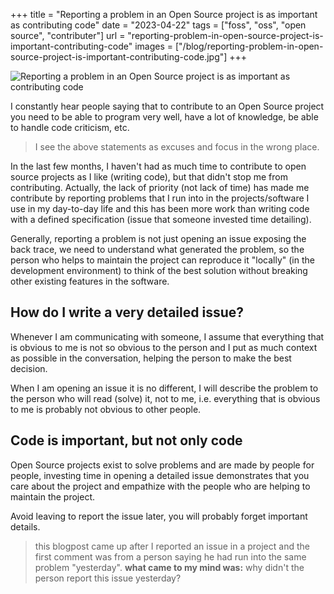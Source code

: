 +++
title = "Reporting a problem in an Open Source project is as important as contributing code"
date = "2023-04-22"
tags = ["foss", "oss", "open source", "contributer"]
url = "reporting-problem-in-open-source-project-is-important-contributing-code"
images = ["/blog/reporting-problem-in-open-source-project-is-important-contributing-code.jpg"]
+++

![Reporting a problem in an Open Source project is as important as contributing code](/blog/reporting-problem-in-open-source-project-is-important-contributing-code.jpg)

I constantly hear people saying that to contribute to an Open Source project you need to be able to program very well, have a lot of knowledge, be able to handle code criticism, etc.

> I see the above statements as excuses and focus in the wrong place.

In the last few months, I haven't had as much time to contribute to open source projects as I like (writing code), but that didn't stop me from contributing. Actually, the lack of priority (not lack of time) has made me contribute by reporting problems that I run into in the projects/software I use in my day-to-day life and this has been more work than writing code with a defined specification (issue that someone invested time detailing).

Generally, reporting a problem is not just opening an issue exposing the back trace, we need to understand what generated the problem, so the person who helps to maintain the project can reproduce it "locally" (in the development environment) to think of the best solution without breaking other existing features in the software.

## How do I write a very detailed issue?

Whenever I am communicating with someone, I assume that everything that is obvious to me is not so obvious to the person and I put as much context as possible in the conversation, helping the person to make the best decision.

When I am opening an issue it is no different, I will describe the problem to the person who will read (solve) it, not to me, i.e. everything that is obvious to me is probably not obvious to other people.

## Code is important, but not only code

Open Source projects exist to solve problems and are made by people for people, investing time in opening a detailed issue demonstrates that you care about the project and empathize with the people who are helping to maintain the project.

Avoid leaving to report the issue later, you will probably forget important details.

> this blogpost came up after I reported an issue in a project and the first comment was from a person saying he had run into the same problem "yesterday".
> **what came to my mind was:** why didn't the person report this issue yesterday?
